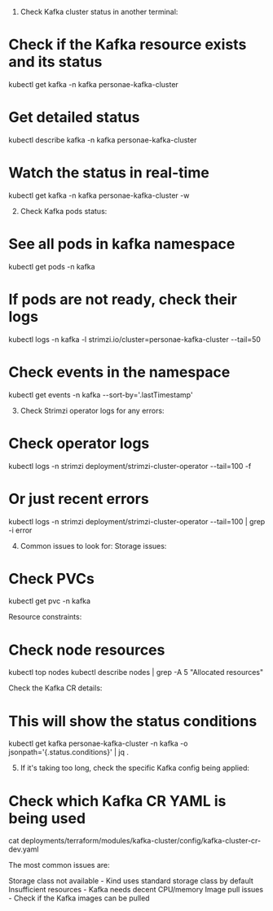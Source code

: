 1. Check Kafka cluster status in another terminal:

# Check if the Kafka resource exists and its status
kubectl get kafka -n kafka personae-kafka-cluster

# Get detailed status
kubectl describe kafka -n kafka personae-kafka-cluster

# Watch the status in real-time
kubectl get kafka -n kafka personae-kafka-cluster -w

2. Check Kafka pods status:

# See all pods in kafka namespace
kubectl get pods -n kafka

# If pods are not ready, check their logs
kubectl logs -n kafka -l strimzi.io/cluster=personae-kafka-cluster --tail=50

# Check events in the namespace
kubectl get events -n kafka --sort-by='.lastTimestamp'

3. Check Strimzi operator logs for any errors:

# Check operator logs
kubectl logs -n strimzi deployment/strimzi-cluster-operator --tail=100 -f

# Or just recent errors
kubectl logs -n strimzi deployment/strimzi-cluster-operator --tail=100 | grep -i error

4. Common issues to look for:
   Storage issues:

# Check PVCs
kubectl get pvc -n kafka

Resource constraints:

# Check node resources
kubectl top nodes
kubectl describe nodes | grep -A 5 "Allocated resources"

Check the Kafka CR details:

# This will show the status conditions
kubectl get kafka personae-kafka-cluster -n kafka -o jsonpath='{.status.conditions}' | jq .

5. If it's taking too long, check the specific Kafka config being applied:

# Check which Kafka CR YAML is being used
cat deployments/terraform/modules/kafka-cluster/config/kafka-cluster-cr-dev.yaml

The most common issues are:

Storage class not available - Kind uses standard storage class by default
Insufficient resources - Kafka needs decent CPU/memory
Image pull issues - Check if the Kafka images can be pulled